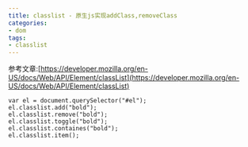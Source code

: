 ```yaml
---
title: classlist - 原生js实现addClass,removeClass
categories:
- dom
tags:
- classlist
---
```


参考文章:[https://developer.mozilla.org/en-US/docs/Web/API/Element/classList](https://developer.mozilla.org/en-US/docs/Web/API/Element/classList)

```javasscript
var el = document.querySelector("#el");
el.classlist.add("bold");
el.classlist.remove("bold");
el.classlist.toggle("bold");
el.classlist.containes("bold");
el.classlist.item();
```